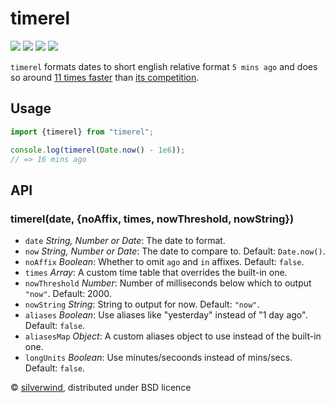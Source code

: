 # timerel
[![](https://img.shields.io/npm/v/timerel.svg?style=flat)](https://www.npmjs.org/package/timerel) [![](https://img.shields.io/npm/dm/timerel.svg)](https://www.npmjs.org/package/timerel) [![](https://img.shields.io/bundlephobia/minzip/timerel.svg)](https://bundlephobia.com/package/timerel) [![](https://packagephobia.com/badge?p=timerel)](https://packagephobia.com/result?p=timerel)

`timerel` formats dates to short english relative format `5 mins ago` and does so around [11 times faster](./bench.js) than [its competition](https://github.com/hustcc/timeago.js).

## Usage

```js
import {timerel} from "timerel";

console.log(timerel(Date.now() - 1e6));
// => 16 mins ago
```

## API
### timerel(date, {noAffix, times, nowThreshold, nowString})

- `date` *String, Number or Date*: The date to format.
- `now` *String, Number or Date*: The date to compare to. Default: `Date.now()`.
- `noAffix` *Boolean*: Whether to omit `ago` and `in` affixes. Default: `false`.
- `times` *Array*: A custom time table that overrides the built-in one.
- `nowThreshold` *Number*: Number of milliseconds below which to output `"now"`. Default: 2000.
- `nowString` *String*: String to output for now. Default: `"now"`.
- `aliases` *Boolean*: Use aliases like "yesterday" instead of "1 day ago". Default: `false`.
- `aliasesMap` *Object*: A custom aliases object to use instead of the built-in one.
- `longUnits` *Boolean*: Use minutes/secoonds instead of mins/secs. Default: `false`.

© [silverwind](https://github.com/silverwind), distributed under BSD licence
